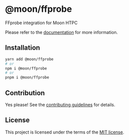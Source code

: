 # @moon/ffprobe

FFprobe integration for Moon HTPC

Please refer to the [documentation](./docs) for more information.

## Installation

```sh
yarn add @moon/ffprobe
# or
npm i @moon/ffprobe
# or
pnpm i @moon/ffprobe
```

## Contribution

Yes please! See the
[contributing guidelines](https://github.com/mallory-scotton/moon/blob/master/CONTRIBUTING.md)
for details.

## License

This project is licensed under the terms of the
[MIT license](https://github.com/mallory-scotton/moon/blob/master/LICENSE.md).
